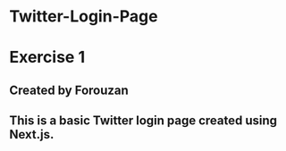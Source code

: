 # Twitter-Login-Page
# Exercise 1
## Created by Forouzan 
## This is a basic Twitter login page created using Next.js.
